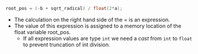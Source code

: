
```c++
root_pos = (-b + sqrt_radical) / float(2*a);
```
- The calculation on the right hand side of the = is an expression.
- The value of this expression is assigned to a memory location of the float variable root_pos.
	- If all expression values are type `int` we need a *cast* from `int` to `float` to prevent truncation of int division.
